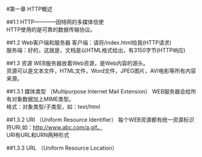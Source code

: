 #第一章 HTTP概述

##1.1 HTTP————因特网的多媒体信使        
HTTP使用的是可靠的数据传输协议。        

##1.2 Web客户端和服务器
客户端：请将/index.html给我(HTTP请求)           
服务端：好的，这就是，文档是以HTML格式给出，有3150字节(HTTP响应)    

##1.3 资源
WEB服务器放着Web资源，是Web内容的源头。   
资源可以是文本文件，HTML文件，Word文件，JPEG图片，AVI电影等所有内容来源。     

##1.3.1 媒体类型 （Multipurpose Internet Mail Extension）
WEB服务器会给所有对象数据加上MIME类型。   
格式：对象类型/子类型，如：text/html       

##1.3.2 URI （Uniform Resource Identifier） 
每个WEB资源都有统一资源标识符URI,如：http://www.abc.com/a.gif。    
URI有URL和URN两种形式

##1.3.3 URL （Uniform Resource Location）

